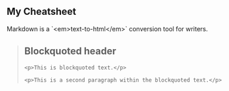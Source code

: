 ## My Cheatsheet

<p>Markdown is a `&lt;em&gt;text-to-html&lt;/em&gt;` conversion tool for writers.</p>

<blockquote>
    <h2>Blockquoted header</h2>

    <p>This is blockquoted text.</p>

    <p>This is a second paragraph within the blockquoted text.</p>

</blockquote>

